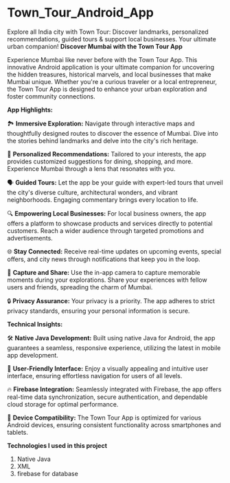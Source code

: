 # Town_Tour_Android_App
Explore all India city with Town Tour: Discover landmarks, personalized recommendations, guided tours &amp; support local businesses. Your ultimate urban companion!
**Discover Mumbai with the Town Tour App**

Experience Mumbai like never before with the Town Tour App. This innovative Android application is your ultimate companion for uncovering the hidden treasures, historical marvels, and local businesses that make Mumbai unique. Whether you're a curious traveler or a local entrepreneur, the Town Tour App is designed to enhance your urban exploration and foster community connections.

**App Highlights:**

🏞️ **Immersive Exploration:** Navigate through interactive maps and thoughtfully designed routes to discover the essence of Mumbai. Dive into the stories behind landmarks and delve into the city's rich heritage.

📍 **Personalized Recommendations:** Tailored to your interests, the app provides customized suggestions for dining, shopping, and more. Experience Mumbai through a lens that resonates with you.

🗣️ **Guided Tours:** Let the app be your guide with expert-led tours that unveil the city's diverse culture, architectural wonders, and vibrant neighborhoods. Engaging commentary brings every location to life.

🔍 **Empowering Local Businesses:** For local business owners, the app offers a platform to showcase products and services directly to potential customers. Reach a wider audience through targeted promotions and advertisements.

🌐 **Stay Connected:** Receive real-time updates on upcoming events, special offers, and city news through notifications that keep you in the loop.

📸 **Capture and Share:** Use the in-app camera to capture memorable moments during your explorations. Share your experiences with fellow users and friends, spreading the charm of Mumbai.

🔒 **Privacy Assurance:** Your privacy is a priority. The app adheres to strict privacy standards, ensuring your personal information is secure.

**Technical Insights:**

🛠️ **Native Java Development:** Built using native Java for Android, the app guarantees a seamless, responsive experience, utilizing the latest in mobile app development.

🎨 **User-Friendly Interface:** Enjoy a visually appealing and intuitive user interface, ensuring effortless navigation for users of all levels.

🔥 **Firebase Integration:** Seamlessly integrated with Firebase, the app offers real-time data synchronization, secure authentication, and dependable cloud storage for optimal performance.

📱 **Device Compatibility:** The Town Tour App is optimized for various Android devices, ensuring consistent functionality across smartphones and tablets.

**Technologies I used in this project**
1. Native Java
2. XML
3. firebase for database

